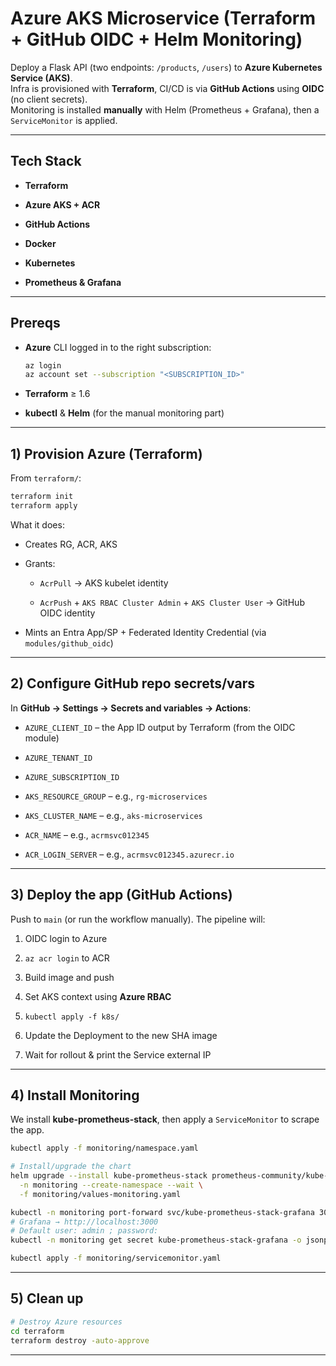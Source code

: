 # Azure AKS Microservice (Terraform + GitHub OIDC + Helm Monitoring)

Deploy a Flask API (two endpoints: `/products`, `/users`) to **Azure Kubernetes Service (AKS)**.  
Infra is provisioned with **Terraform**, CI/CD is via **GitHub Actions** using **OIDC** (no client secrets).  
Monitoring is installed **manually** with Helm (Prometheus + Grafana), then a `ServiceMonitor` is applied.

----
## Tech Stack

- **Terraform**
    
- **Azure AKS + ACR**
    
- **GitHub Actions**
    
- **Docker**
    
- **Kubernetes**

- **Prometheus & Grafana**

----
## Prereqs

- **Azure** CLI logged in to the right subscription:
    
    ```bash
    az login
    az account set --subscription "<SUBSCRIPTION_ID>"
    ```
    
- **Terraform** ≥ 1.6
    
- **kubectl** & **Helm** (for the manual monitoring part)

----
## 1) Provision Azure (Terraform)

From `terraform/`:

```bash
terraform init
terraform apply
```

What it does:

- Creates RG, ACR, AKS
    
- Grants:
    
    - `AcrPull` → AKS kubelet identity
        
    - `AcrPush` + `AKS RBAC Cluster Admin` + `AKS Cluster User` → GitHub OIDC identity
        
- Mints an Entra App/SP + Federated Identity Credential (via `modules/github_oidc`)

----
## 2) Configure GitHub repo secrets/vars

In **GitHub → Settings → Secrets and variables → Actions**:

- `AZURE_CLIENT_ID` – the App ID output by Terraform (from the OIDC module)
    
- `AZURE_TENANT_ID`
    
- `AZURE_SUBSCRIPTION_ID`
    
- `AKS_RESOURCE_GROUP` – e.g., `rg-microservices`
    
- `AKS_CLUSTER_NAME` – e.g., `aks-microservices`
    
- `ACR_NAME` – e.g., `acrmsvc012345`
    
- `ACR_LOGIN_SERVER` – e.g., `acrmsvc012345.azurecr.io`
    
----
## 3) Deploy the app (GitHub Actions)

Push to `main` (or run the workflow manually). The pipeline will:

1. OIDC login to Azure
    
2. `az acr login` to ACR
    
3. Build image and push
        
4. Set AKS context using **Azure RBAC**
    
5. `kubectl apply -f k8s/`
    
6. Update the Deployment to the new SHA image
    
7. Wait for rollout & print the Service external IP

----
## 4) Install Monitoring

We install **kube-prometheus-stack**, then apply a `ServiceMonitor` to scrape the app.

```bash
kubectl apply -f monitoring/namespace.yaml

# Install/upgrade the chart
helm upgrade --install kube-prometheus-stack prometheus-community/kube-prometheus-stack \
  -n monitoring --create-namespace --wait \
  -f monitoring/values-monitoring.yaml
```

```bash
kubectl -n monitoring port-forward svc/kube-prometheus-stack-grafana 3000:80
# Grafana → http://localhost:3000
# Default user: admin ; password: 
kubectl -n monitoring get secret kube-prometheus-stack-grafana -o jsonpath='{.data.admin-password}' | base64 -d; echo
```

```bash
kubectl apply -f monitoring/servicemonitor.yaml
```

----
## 5) Clean up

```bash
# Destroy Azure resources
cd terraform
terraform destroy -auto-approve
```

----
